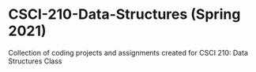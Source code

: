 # CSCI-210-Data-Structures (Spring 2021)
Collection of coding projects and assignments created for CSCI 210: Data Structures Class 
